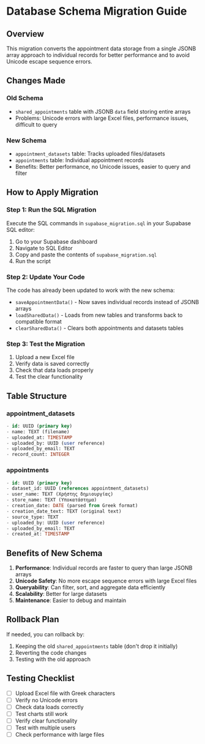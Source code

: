 # Database Schema Migration Guide

## Overview
This migration converts the appointment data storage from a single JSONB array approach to individual records for better performance and to avoid Unicode escape sequence errors.

## Changes Made

### Old Schema
- `shared_appointments` table with JSONB `data` field storing entire arrays
- Problems: Unicode errors with large Excel files, performance issues, difficult to query

### New Schema
- `appointment_datasets` table: Tracks uploaded files/datasets
- `appointments` table: Individual appointment records
- Benefits: Better performance, no Unicode issues, easier to query and filter

## How to Apply Migration

### Step 1: Run the SQL Migration
Execute the SQL commands in `supabase_migration.sql` in your Supabase SQL editor:

1. Go to your Supabase dashboard
2. Navigate to SQL Editor
3. Copy and paste the contents of `supabase_migration.sql`
4. Run the script

### Step 2: Update Your Code
The code has already been updated to work with the new schema:

- `saveAppointmentData()` - Now saves individual records instead of JSONB arrays
- `loadSharedData()` - Loads from new tables and transforms back to compatible format
- `clearSharedData()` - Clears both appointments and datasets tables

### Step 3: Test the Migration
1. Upload a new Excel file
2. Verify data is saved correctly
3. Check that data loads properly
4. Test the clear functionality

## Table Structure

### appointment_datasets
```sql
- id: UUID (primary key)
- name: TEXT (filename)
- uploaded_at: TIMESTAMP
- uploaded_by: UUID (user reference)
- uploaded_by_email: TEXT
- record_count: INTEGER
```

### appointments
```sql
- id: UUID (primary key)
- dataset_id: UUID (references appointment_datasets)
- user_name: TEXT (Χρήστης δημιουργίας)
- store_name: TEXT (Υποκατάστημα)
- creation_date: DATE (parsed from Greek format)
- creation_date_text: TEXT (original text)
- source_type: TEXT
- uploaded_by: UUID (user reference)
- uploaded_by_email: TEXT
- created_at: TIMESTAMP
```

## Benefits of New Schema

1. **Performance**: Individual records are faster to query than large JSONB arrays
2. **Unicode Safety**: No more escape sequence errors with large Excel files
3. **Queryability**: Can filter, sort, and aggregate data efficiently
4. **Scalability**: Better for large datasets
5. **Maintenance**: Easier to debug and maintain

## Rollback Plan
If needed, you can rollback by:
1. Keeping the old `shared_appointments` table (don't drop it initially)
2. Reverting the code changes
3. Testing with the old approach

## Testing Checklist
- [ ] Upload Excel file with Greek characters
- [ ] Verify no Unicode errors
- [ ] Check data loads correctly
- [ ] Test charts still work
- [ ] Verify clear functionality
- [ ] Test with multiple users
- [ ] Check performance with large files